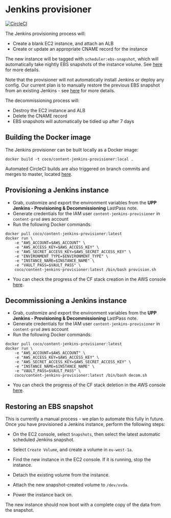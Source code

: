 # Jenkins provisioner

[![CircleCI](https://circleci.com/gh/Financial-Times/content-provisioners.svg?style=shield)](https://circleci.com/gh/Financial-Times/content-provisioners)

The Jenkins provisioning process will:

 * Create a blank EC2 instance, and attach an ALB
 * Create or update an appropriate CNAME record for the instance

The new instance will be tagged with `scheduler:ebs-snapshot`, which will automatically take nightly EBS snapshots of the instance volume. See [here](http://docs.aws.amazon.com/solutions/latest/ebs-snapshot-scheduler/overview.html) for more details.

Note that the provisioner will not automatically install Jenkins or deploy any config.
Our current plan is to manually restore the previous EBS snapshot from an existing Jenkins - see [here](https://github.com/Financial-Times/content-provisioners/tree/master/content-jenkins-provisioner#restoring-an-ebs-snapshot) for more details.

The decommissioning process will:

 * Destroy the EC2 instance and ALB
 * Delete the CNAME record
 * EBS snapshots will automatically be tidied up after 7 days

## Building the Docker image
The Jenkins provisioner can be built locally as a Docker image:

`docker build -t coco/content-jenkins-provisioner:local .`

Automated CircleCI builds are also triggered on branch commits and merges to master, located [here](https://circleci.com/gh/Financial-Times/content-provisioners).

## Provisioning a Jenkins instance
- Grab, customize and export the environment variables from the **UPP Jenkins - Provisioning & Decommissioning** LastPass note.
- Generate credentials for the IAM user `content-jenkins-provisioner` in `content-prod` aws account
- Run the following Docker commands:
```
docker pull coco/content-jenkins-provisioner:latest
docker run \
    -e "AWS_ACCOUNT=$AWS_ACCOUNT" \
    -e "AWS_ACCESS_KEY=$AWS_ACCESS_KEY" \
    -e "AWS_SECRET_ACCESS_KEY=$AWS_SECRET_ACCESS_KEY" \
    -e "ENVIRONMENT_TYPE=$ENVIRONMENT_TYPE" \
    -e "INSTANCE_NAME=$INSTANCE_NAME" \
    -e "VAULT_PASS=$VAULT_PASS" \
    coco/content-jenkins-provisioner:latest /bin/bash provision.sh
```

- You can check the progress of the CF stack creation in the AWS console [here](https://eu-west-1.console.aws.amazon.com/cloudformation/home?region=eu-west-1#/stacks).

## Decommissioning a Jenkins instance
- Grab, customize and export the environment variables from the **UPP Jenkins - Provisioning & Decommissioning** LastPass note.
- Generate credentials for the IAM user `content-jenkins-provisioner` in `content-prod` aws account
- Run the following Docker commands:
```
docker pull coco/content-jenkins-provisioner:latest
docker run \
    -e "AWS_ACCOUNT=$AWS_ACCOUNT" \
    -e "AWS_ACCESS_KEY=$AWS_ACCESS_KEY" \
    -e "AWS_SECRET_ACCESS_KEY=$AWS_SECRET_ACCESS_KEY" \
    -e "INSTANCE_NAME=$INSTANCE_NAME" \
    -e "VAULT_PASS=$VAULT_PASS" \
    coco/content-jenkins-provisioner:latest /bin/bash decom.sh
```

- You can check the progress of the CF stack deletion in the AWS console [here](https://eu-west-1.console.aws.amazon.com/cloudformation/home?region=eu-west-1#/stacks).

## Restoring an EBS snapshot

This is currently a manual process - we plan to automate this fully in future.  
Once you have provisioned a Jenkins instance, perform the following steps:

- On the EC2 console, select `Snapshots`, then select the latest automatic scheduled Jenkins snapshot.

- Select `Create Volume`, and create a volume in `eu-west-1a`.

- Find the new instance in the EC2 console. If it is running, stop the instance.

- Detach the existing volume from the instance.

- Attach the new snapshot-created volume to `/dev/xvda`.

- Power the instance back on.

The new instance should now boot with a complete copy of the data from the snapshot.
